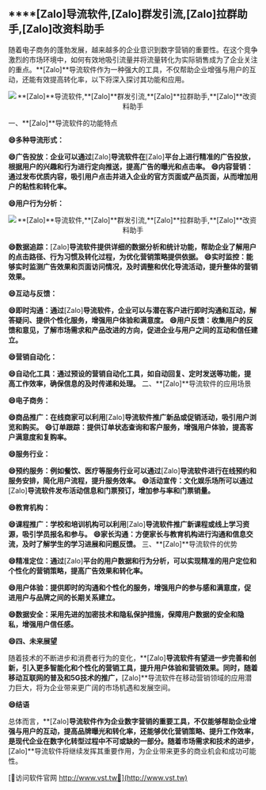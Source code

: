 ## ****[Zalo]**导流软件,**[Zalo]**群发引流,**[Zalo]**拉群助手,**[Zalo]**改资料助手**

随着电子商务的蓬勃发展，越来越多的企业意识到数字营销的重要性。在这个竞争激烈的市场环境中，如何有效地吸引流量并将流量转化为实际销售成为了企业关注的重点。**[Zalo]**导流软件作为一种强大的工具，不仅帮助企业增强与用户的互动，还能有效提高转化率，以下将深入探讨其功能和应用。

 <center><img src="https://vst.tw/MP4/tuiguang/png/0.png" alt="**[Zalo]**导流软件,**[Zalo]**群发引流,**[Zalo]**拉群助手,**[Zalo]**改资料助手"></center>

一、**[Zalo]**导流软件的功能特点

**😄多种导流形式：**

**😄广告投放：企业可以通过**[Zalo]**导流软件在**[Zalo]**平台上进行精准的广告投放，根据用户的兴趣和行为进行定向推送，提高广告的曝光和点击率。**
**😄内容营销：通过发布优质内容，吸引用户点击并进入企业的官方页面或产品页面，从而增加用户的粘性和转化率。**

**😄用户行为分析：**

 <center><img src="https://vst.tw/MP4/tuiguang/png/3.png" alt="**[Zalo]**导流软件,**[Zalo]**群发引流,**[Zalo]**拉群助手,**[Zalo]**改资料助手"></center>

**😄数据追踪：**[Zalo]**导流软件提供详细的数据分析和统计功能，帮助企业了解用户的点击路径、行为习惯及转化过程，为优化营销策略提供依据。**
**😄实时监控：能够实时监测广告效果和页面访问情况，及时调整和优化导流活动，提升整体的营销效果。**

**😄互动与反馈：**

**😄即时沟通：通过**[Zalo]**导流软件，企业可以与潜在客户进行即时沟通和互动，解答疑问、提供个性化服务，增强用户体验和满意度。**
**😄用户反馈：收集用户的反馈和意见，了解市场需求和产品改进的方向，促进企业与用户之间的互动和信任建立。**

**😄营销自动化：**

**😄自动化工具：通过预设的营销自动化工具，如自动回复、定时发送等功能，提高工作效率，确保信息的及时传递和处理。**
二、**[Zalo]**导流软件的应用场景

**😄电子商务：**

**😄商品推广：在线商家可以利用**[Zalo]**导流软件推广新品或促销活动，吸引用户浏览和购买。**
**😄订单跟踪：提供订单状态查询和客户服务，增强用户体验，提高客户满意度和复购率。**

**😄服务行业：**

**😄预约服务：例如餐饮、医疗等服务行业可以通过**[Zalo]**导流软件进行在线预约和服务安排，简化用户流程，提升服务效率。**
**😄活动宣传：文化娱乐场所可以通过**[Zalo]**导流软件发布活动信息和门票预订，增加参与率和门票销量。**

**😄教育机构：**

**😄课程推广：学校和培训机构可以利用**[Zalo]**导流软件推广新课程或线上学习资源，吸引学员报名和参与。**
**😄家长沟通：方便家长与教育机构进行沟通和信息交流，及时了解学生的学习进展和问题反馈。**
三、**[Zalo]**导流软件的优势

**😄精准定位：通过**[Zalo]**平台的用户数据和行为分析，可以实现精准的用户定位和个性化的营销策略，提高广告效果和转化率。**

**😄用户体验：提供即时的沟通和个性化的服务，增强用户的参与感和满意度，促进用户与品牌之间的长期关系建立。**

**😄数据安全：采用先进的加密技术和隐私保护措施，保障用户数据的安全和隐私，增强用户信任感。**

**😄四、未来展望**

随着技术的不断进步和消费者行为的变化，**[Zalo]**导流软件有望进一步完善和创新，引入更多智能化和个性化的营销工具，提升用户体验和营销效果。同时，随着移动互联网的普及和5G技术的推广，**[Zalo]**导流软件在移动营销领域的应用潜力巨大，将为企业带来更广阔的市场机遇和发展空间。

**😄结语**

总体而言，**[Zalo]**导流软件作为企业数字营销的重要工具，不仅能够帮助企业增强与用户的互动，提高品牌曝光和转化率，还能够优化营销策略、提升工作效率，是现代企业在数字化转型过程中不可或缺的一部分。随着市场需求和技术的进步，**[Zalo]**导流软件将继续发挥其重要作用，为企业带来更多的商业机会和成功可能性。


[👻访问软件官网 http://www.vst.tw👻](http://www.vst.tw)
